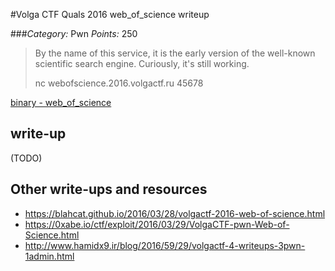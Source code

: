 #Volga CTF Quals 2016 web_of_science writeup

###*Category:* Pwn *Points:* 250

> By the name of this service, it is the early version of the well-known scientific search engine. Curiously, it's still working.
> 
> nc webofscience.2016.volgactf.ru 45678

[binary - web_of_science](ppc/web_of_science-250/web_of_science)

## write-up

(TODO)

## Other write-ups and resources

* <https://blahcat.github.io/2016/03/28/volgactf-2016-web-of-science.html>
* <https://0xabe.io/ctf/exploit/2016/03/29/VolgaCTF-pwn-Web-of-Science.html>
* <http://www.hamidx9.ir/blog/2016/59/29/volgactf-4-writeups-3pwn-1admin.html>
